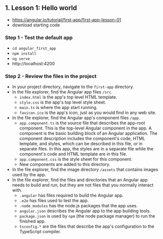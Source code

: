 
## 1. Lesson 1: Hello world
- https://angular.io/tutorial/first-app/first-app-lesson-01
- download starting code

### Step 1 - Test the default app
- `cd angular_first_app`
- `npm install`
- `ng serve`
- http://localhost:4200


### Step 2 - Review the files in the project
- In your project directory, navigate to the `first-app` directory.
- In the file explorer, find the Angular app files `/src`.
    - `index.html` is the app's top level HTML template.
    - `style.css` is the app's top level style sheet.
    - `main.ts` is where the app start running.
    - `favicon.ico` is the app's icon, just as you would find in any web site.
- In the file explorer, find the Angular app's component files `/app`.
    - `app.component.ts` is the source file that describes the app-root component. This is the top-level Angular component in the app. A component is the basic building block of an Angular application. The component description includes the component's code, HTML template, and styles, which can be described in this file, or in separate files. In this app, the styles are in a separate file while the component's code and HTML template are in this file.
    - `app.component.css` is the style sheet for this component.
    - New components are added to this directory.
- In the file explorer, find the image directory `/assets` that contains images used by the app.
- In the file explorer, find the files and directories that an Angular app needs to build and run, but they are not files that you normally interact with.
    - `.angular` has files required to build the Angular app.
    - `.e2e` has files used to test the app.
    - `.node_modules` has the node.js packages that the app uses.
    - `angular.json` describes the Angular app to the app building tools.
    - `package.json` is used by `npm` (the node package manager) to run the finished app.
    - `tsconfig.*` are the files that describe the app's configuration to the TypeScript compiler.

